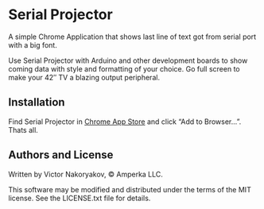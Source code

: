 Serial Projector
================

A simple Chrome Application that shows last line of text got from serial port
with a big font.

Use Serial Projector with Arduino and other development boards to show coming
data with style and formatting of your choice. Go full screen to make your
42″ TV a blazing output peripheral.

Installation
------------

Find Serial Projector in [Chrome App Store](#) and click “Add to Browser...”.
Thats all.

Authors and License
-------------------

Written by Victor Nakoryakov, © Amperka LLC.

This software may be modified and distributed under the terms
of the MIT license. See the LICENSE.txt file for details.
